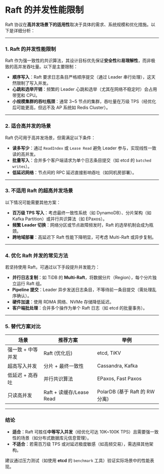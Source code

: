 # Raft 的并发性能限制

Raft 协议在**高并发场景下的适用性**取决于具体的需求、系统规模和优化措施。以下是详细分析：

---

### **1. Raft 的并发性能限制**
Raft 作为强一致性的共识算法，其设计目标优先保证**安全性**和**易理解性**，而非极致的高并发吞吐量。以下是主要限制：
- **顺序写入**：Raft 要求日志条目严格顺序提交（通过 Leader 串行处理），这天然限制了写入并发。
- **心跳和选举开销**：频繁的 Leader 心跳和选举（尤其在网络不稳定时）会占用带宽和 CPU。
- **小规模集群的吞吐瓶颈**：通常 3~5 节点的集群，吞吐量在万级 TPS（经优化后可能更高，但远不及 AP 系统如 Redis Cluster）。

---

### **2. 适合高并发的场景**
Raft 仍可用于高并发场景，但需满足以下条件：
- **读多写少**：通过 `ReadIndex` 或 `Lease Read` 避免 Leader 参与，实现线性一致读的高并发。
- **批量写入**：合并多个客户端请求为单个日志条目提交（如 etcd 的 `batched writes`）。
- **低延迟网络**：节点间的 RPC 延迟直接影响吞吐（如同机房部署）。

---

### **3. 不适用 Raft 的超高并发场景**
以下情况可能需要其他方案：
- **百万级 TPS 写入**：考虑最终一致性系统（如 DynamoDB）、分片架构（如 Kafka Partition）或并行共识算法（如 EPaxos）。
- **频繁 Leader 切换**：网络分区或节点故障频发时，Raft 的选举机制会成为瓶颈。
- **跨地域部署**：高延迟下 Raft 性能下降明显，可考虑 Multi-Raft 或异步复制。

---

### **4. 优化 Raft 并发的常见方法**
若坚持使用 Raft，可通过以下手段提升并发能力：
- **并行日志复制**：如 TiDB 的 **Multi-Raft**，将数据分片（Region），每个分片独立运行 Raft 组。
- **Pipeline 提交**：Leader 异步发送日志条目，不等待前一条目提交（需处理乱序确认）。
- **硬件加速**：使用 RDMA 网络、NVMe 存储降低延迟。
- **客户端批处理**：合并多个操作为单个 Raft 日志（如 etcd 的批量事务）。

---

### **5. 替代方案对比**
| 场景                | 推荐方案                     | 举例                          |
|---------------------|----------------------------|-------------------------------|
| 强一致 + 中等并发    | Raft (优化后)               | etcd, TiKV                    |
| 超高写入并发         | 分片 + 最终一致性            | Cassandra, Kafka              |
| 低延迟 + 高吞吐      | 并行共识算法                 | EPaxos, Fast Paxos            |
| 只读高并发           | Raft + 读缓存/Lease Read    | PolarDB (基于 Raft 的 RW 分离) |

---

### **结论**
- **适合**：Raft 可胜任**中等写入并发**（经优化可达 10K~100K TPS）且需要强一致性的场景（如分布式数据库元信息管理）。
- **不适合**：若需百万级 TPS 或对延迟极度敏感（如高频交易），需选择其他架构。

建议通过压力测试（如使用 **etcd** 的 `benchmark` 工具）验证实际场景中的性能表现。